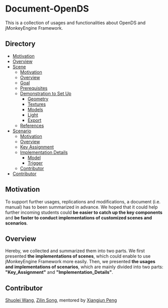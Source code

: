 # Document-OpenDS
This is a collection of usages and functionalities about OpenDS and jMonkeyEngine Framework.
<br>

## Directory

<!--ts-->
* [Motivation](#Motivation)
* [Overview](#Overview)
* [Scene](https://github.com/unnc-idl-ucc/Document-OpenDS/tree/master/Scene)
    * [Motivation](https://github.com/unnc-idl-ucc/Document-OpenDS/tree/master/Scene)
    * [Overview](https://github.com/unnc-idl-ucc/Document-OpenDS/tree/master/Scene)
    * [Goal](https://github.com/unnc-idl-ucc/Document-OpenDS/tree/master/Scene/Aim%26Choice)
    * [Prerequisites](https://github.com/unnc-idl-ucc/Document-OpenDS/tree/master/Scene/Instruction)
    * [Demonstration to Set Up](https://github.com/unnc-idl-ucc/Document-OpenDS/tree/master/Scene/Code_Details)
       * [Geometry](https://github.com/unnc-idl-ucc/Document-OpenDS/tree/master/Scene/Code_Details)
       * [Textures](https://github.com/unnc-idl-ucc/Document-OpenDS/tree/master/Scene/Code_Details)
       * [Models](https://github.com/unnc-idl-ucc/Document-OpenDS/tree/master/Scene/Code_Details)
       * [Light](https://github.com/unnc-idl-ucc/Document-OpenDS/tree/master/Scene/Code_Details)
       * [Export](https://github.com/unnc-idl-ucc/Document-OpenDS/tree/master/Scene/Code_Details)
    * [References](https://github.com/unnc-idl-ucc/Document-OpenDS/tree/master/Scene)
* [Scenario](https://github.com/unnc-idl-ucc/Document-OpenDS/tree/master/Scenario)
   * [Motivation](https://github.com/unnc-idl-ucc/Document-OpenDS/tree/master/Scenario)
   * [Overview](https://github.com/unnc-idl-ucc/Document-OpenDS/tree/master/Scenario)
   * [Key Assignment](https://github.com/unnc-idl-ucc/Document-OpenDS/tree/master/Scenario/Key_Assignment)
   * [Implementation Details](https://github.com/unnc-idl-ucc//Document-OpenDS/tree/master/Scenario/Implementation_Details)
      * [Model](https://github.com/unnc-idl-ucc//Document-OpenDS/tree/master/Scenario/Implementation_Details/Model)
      * [Trigger](https://github.com/unnc-idl-ucc//Document-OpenDS/tree/master/Scenario/Implementation_Details/Trigger)
   * [Contributor](https://github.com/unnc-idl-ucc/Document-OpenDS/tree/master/Scenario)
* [Contributor](#Contributor)


## Motivation

To support further usages, replications and modifications, a document (i.e. manual) has to been summarized in advance. We hoped that it could help further incoming students could <b>be easier to catch up the key components</b> and <b>be faster to conduct implementations of customized scenes and scenarios</b>.

## Overview

Hereby, we collected and summarized them into two parts. We first presented <b>the implementations of scenes</b>, which could enable to use jMonkeyEngine Framework more easily. Then, we presented <b>the usages and implementations of scenarios</b>, which are mainly divided into two parts: <b>"Key_Assignment"</b> and <b>"Implementation_Details"</b>.


  <!-- * [Tests](#tests)-->

<!--te-->

## Contributor

[Shuolei Wang](https://github.com/ShuoleiWang), [Zilin Song](https://github.com/ShuoleiWang), mentored by [Xiangjun Peng](https://github.com/Shiangjun)

<br>

